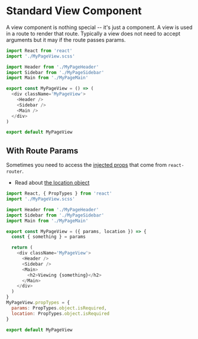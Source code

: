 # Standard View Component
A view component is nothing special -- it's just a component. A view is used in a route to render that route. Typically a view does not need to accept arguments but it may if the route passes params.

```js
import React from 'react'
import './MyPageView.scss'

import Header from './MyPageHeader'
import Sidebar from './MyPageSidebar'
import Main from './MyPageMain'

export const MyPageView = () => (
  <div className='MyPageView'>
    <Header />
    <Sidebar />
    <Main />
  </div>
)

export default MyPageView

```

## With Route Params
Sometimes you need to access the [injected props](https://github.com/ReactTraining/react-router/blob/master/docs/API.md#injected-props) that come from `react-router`.

- Read about [the location object](https://github.com/mjackson/history/blob/v2.x/docs/Location.md)

```js
import React, { PropTypes } from 'react'
import './MyPageView.scss'

import Header from './MyPageHeader'
import Sidebar from './MyPageSidebar'
import Main from './MyPageMain'

export const MyPageView = ({ params, location }) => {
  const { something } = params

  return (
    <div className='MyPageView'>
      <Header />
      <Sidebar />
      <Main>
        <h2>Viewing {something}</h2>
      </Main>
    </div>
  )
}
MyPageView.propTypes = {
  params: PropTypes.object.isRequired,
  location: PropTypes.object.isRequired
}

export default MyPageView

```
